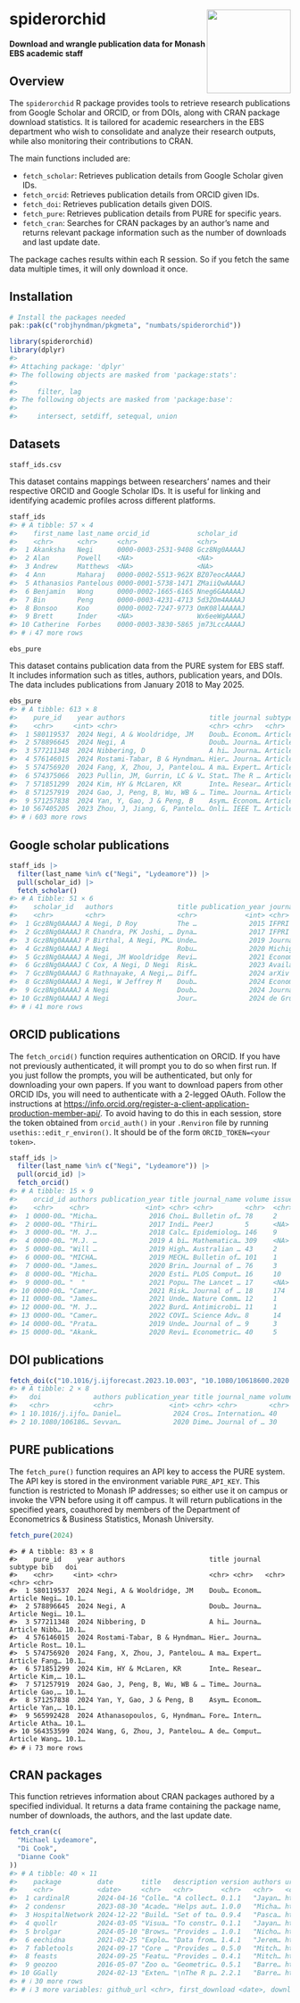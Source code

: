 
<!-- README.md is generated from README.Rmd. Please edit that file -->

# spiderorchid <img src="man/figures/spiderorchid-hex.png" align="right" width = 150 />

<!-- badges: start -->

<!-- badges: end -->

**Download and wrangle publication data for Monash EBS academic staff**

## Overview

The `spiderorchid` R package provides tools to retrieve research
publications from Google Scholar and ORCID, or from DOIs, along with
CRAN package download statistics. It is tailored for academic
researchers in the EBS department who wish to consolidate and analyze
their research outputs, while also monitoring their contributions to
CRAN.

The main functions included are:

- `fetch_scholar`: Retrieves publication details from Google Scholar
  given IDs.
- `fetch_orcid`: Retrieves publication details from ORCID given IDs.
- `fetch_doi`: Retrieves publication details given DOIS.
- `fetch_pure`: Retrieves publication details from PURE for specific
  years.
- `fetch_cran`: Searches for CRAN packages by an author’s name and
  returns relevant package information such as the number of downloads
  and last update date.

The package caches results within each R session. So if you fetch the
same data multiple times, it will only download it once.

## Installation

``` r
# Install the packages needed
pak::pak(c("robjhyndman/pkgmeta", "numbats/spiderorchid"))
```

``` r
library(spiderorchid)
library(dplyr)
#> 
#> Attaching package: 'dplyr'
#> The following objects are masked from 'package:stats':
#> 
#>     filter, lag
#> The following objects are masked from 'package:base':
#> 
#>     intersect, setdiff, setequal, union
```

## Datasets

`staff_ids.csv`

This dataset contains mappings between researchers’ names and their
respective ORCID and Google Scholar IDs. It is useful for linking and
identifying academic profiles across different platforms.

``` r
staff_ids
#> # A tibble: 57 × 4
#>    first_name last_name orcid_id            scholar_id  
#>    <chr>      <chr>     <chr>               <chr>       
#>  1 Akanksha   Negi      0000-0003-2531-9408 Gcz8Ng0AAAAJ
#>  2 Alan       Powell    <NA>                <NA>        
#>  3 Andrew     Matthews  <NA>                <NA>        
#>  4 Ann        Maharaj   0000-0002-5513-962X BZ07eocAAAAJ
#>  5 Athanasios Pantelous 0000-0001-5738-1471 ZMaiiQwAAAAJ
#>  6 Benjamin   Wong      0000-0002-1665-6165 Nneg6GAAAAAJ
#>  7 Bin        Peng      0000-0003-4231-4713 5d3ZOm4AAAAJ
#>  8 Bonsoo     Koo       0000-0002-7247-9773 OmK08lAAAAAJ
#>  9 Brett      Inder     <NA>                Wx6eeWgAAAAJ
#> 10 Catherine  Forbes    0000-0003-3830-5865 jm73LccAAAAJ
#> # ℹ 47 more rows
```

`ebs_pure`

This dataset contains publication data from the PURE system for EBS
staff. It includes information such as titles, authors, publication
years, and DOIs. The data includes publications from January 2018 to May
2025.

``` r
ebs_pure
#> # A tibble: 613 × 8
#>    pure_id    year authors                     title journal subtype bib   doi  
#>    <chr>     <int> <chr>                       <chr> <chr>   <chr>   <chr> <chr>
#>  1 580119537  2024 Negi, A & Wooldridge, JM    Doub… Econom… Article Negi… 10.1…
#>  2 578896645  2024 Negi, A                     Doub… Journa… Article Negi… 10.1…
#>  3 577211348  2024 Nibbering, D                A hi… Journa… Article Nibb… 10.1…
#>  4 576146015  2024 Rostami-Tabar, B & Hyndman… Hier… Journa… Article Rost… 10.1…
#>  5 574756920  2024 Fang, X, Zhou, J, Pantelou… A ma… Expert… Article Fang… 10.1…
#>  6 574375066  2023 Pullin, JM, Gurrin, LC & V… Stat… The R … Article Pull… 10.3…
#>  7 571851299  2024 Kim, HY & McLaren, KR       Inte… Resear… Article Kim,… 10.1…
#>  8 571257919  2024 Gao, J, Peng, B, Wu, WB & … Time… Journa… Article Gao,… 10.1…
#>  9 571257838  2024 Yan, Y, Gao, J & Peng, B    Asym… Econom… Article Yan,… 10.1…
#> 10 567405205  2023 Zhou, J, Jiang, G, Pantelo… Onli… IEEE T… Article Zhou… 10.1…
#> # ℹ 603 more rows
```

## Google scholar publications

``` r
staff_ids |>
  filter(last_name %in% c("Negi", "Lydeamore")) |>
  pull(scholar_id) |>
  fetch_scholar()
#> # A tibble: 51 × 6
#>    scholar_id   authors                title publication_year journal_name DOI  
#>    <chr>        <chr>                  <chr>            <int> <chr>        <chr>
#>  1 Gcz8Ng0AAAAJ A Negi, D Roy          The …             2015 IFPRI Discu… <NA> 
#>  2 Gcz8Ng0AAAAJ R Chandra, PK Joshi, … Dyna…             2017 IFPRI book … <NA> 
#>  3 Gcz8Ng0AAAAJ P Birthal, A Negi, PK… Unde…             2019 Journal of … <NA> 
#>  4 Gcz8Ng0AAAAJ A Negi                 Robu…             2020 Michigan St… <NA> 
#>  5 Gcz8Ng0AAAAJ A Negi, JM Wooldridge  Revi…             2021 Econometric… <NA> 
#>  6 Gcz8Ng0AAAAJ C Cox, A Negi, D Negi  Risk…             2023 Available a… <NA> 
#>  7 Gcz8Ng0AAAAJ G Rathnayake, A Negi,… Diff…             2024 arXiv prepr… <NA> 
#>  8 Gcz8Ng0AAAAJ A Negi, W Jeffrey M    Doub…             2024 Econometric… <NA> 
#>  9 Gcz8Ng0AAAAJ A Negi                 Doub…             2024 Journal of … <NA> 
#> 10 Gcz8Ng0AAAAJ A Negi                 Jour…             2024 de Gruyter   <NA> 
#> # ℹ 41 more rows
```

## ORCID publications

The `fetch_orcid()` function requires authentication on ORCID. If you
have not previously authenticated, it will prompt you to do so when
first run. If you just follow the prompts, you will be authenticated,
but only for downloading your own papers. If you want to download papers
from other ORCID IDs, you will need to authenticate with a 2-legged
OAuth. Follow the instructions at
<https://info.orcid.org/register-a-client-application-production-member-api/>.
To avoid having to do this in each session, store the token obtained
from `orcid_auth()` in your `.Renviron` file by running
`usethis::edit_r_environ()`. It should be of the form
`ORCID_TOKEN=<your token>`.

``` r
staff_ids |>
  filter(last_name %in% c("Negi", "Lydeamore")) |>
  pull(orcid_id) |>
  fetch_orcid()
#> # A tibble: 15 × 9
#>    orcid_id authors publication_year title journal_name volume issue doi   page 
#>    <chr>    <chr>              <int> <chr> <chr>        <chr>  <chr> <chr> <chr>
#>  1 0000-00… "Micha…             2016 Choi… Bulletin of… 78     2     10.1… 293-…
#>  2 0000-00… "Thiri…             2017 Indi… PeerJ        5      <NA>  10.7… e3958
#>  3 0000-00… "M. J.…             2018 Calc… Epidemiolog… 146    9     10.1… 1194…
#>  4 0000-00… "M.J. …             2019 A bi… Mathematica… 309    <NA>  10.1… 163-…
#>  5 0000-00… "Will …             2019 High… Australian … 43     2     10.1… 149-…
#>  6 0000-00… "MICHA…             2019 MECH… Bulletin of… 101    1     10.1… 174-…
#>  7 0000-00… "James…             2020 Brin… Journal of … 76     3     10.1… 547-…
#>  8 0000-00… "Micha…             2020 Esti… PLOS Comput… 16     10    10.1… e100…
#>  9 0000-00… "  "                2021 Popu… The Lancet … 17     <NA>  10.1… 1002…
#> 10 0000-00… "Camer…             2021 Risk… Journal of … 18     174   10.1… 2020…
#> 11 0000-00… "James…             2021 Unde… Nature Comm… 12     1     10.1… <NA> 
#> 12 0000-00… "M. J.…             2022 Burd… Antimicrobi… 11     1     10.1… <NA> 
#> 13 0000-00… "Camer…             2022 COVI… Science Adv… 8      14    10.1… <NA> 
#> 14 0000-00… "Prata…             2019 Unde… Journal of … 9      3     10.1… 255-…
#> 15 0000-00… "Akank…             2020 Revi… Econometric… 40     5     10.1… 504-…
```

## DOI publications

``` r
fetch_doi(c("10.1016/j.ijforecast.2023.10.003", "10.1080/10618600.2020.1807353"))
#> # A tibble: 2 × 8
#>   doi             authors publication_year title journal_name volume issue page 
#>   <chr>           <chr>              <int> <chr> <chr>        <chr>  <chr> <chr>
#> 1 10.1016/j.ijfo… Daniel…             2024 Cros… Internation… 40     3     1134…
#> 2 10.1080/106186… Sevvan…             2020 Dime… Journal of … 30     1     204-…
```

## PURE publications

The `fetch_pure()` function requires an API key to access the PURE
system. The API key is stored in the environment variable
`PURE_API_KEY`. This function is restricted to Monash IP addresses; so
either use it on campus or invoke the VPN before using it off campus. It
will return publications in the specified years, coauthored by members
of the Department of Econometrics & Business Statistics, Monash
University.

``` r
fetch_pure(2024)
```

    #> # A tibble: 83 × 8
    #>    pure_id    year authors                     title journal subtype bib   doi  
    #>    <chr>     <int> <chr>                       <chr> <chr>   <chr>   <chr> <chr>
    #>  1 580119537  2024 Negi, A & Wooldridge, JM    Doub… Econom… Article Negi… 10.1…
    #>  2 578896645  2024 Negi, A                     Doub… Journa… Article Negi… 10.1…
    #>  3 577211348  2024 Nibbering, D                A hi… Journa… Article Nibb… 10.1…
    #>  4 576146015  2024 Rostami-Tabar, B & Hyndman… Hier… Journa… Article Rost… 10.1…
    #>  5 574756920  2024 Fang, X, Zhou, J, Pantelou… A ma… Expert… Article Fang… 10.1…
    #>  6 571851299  2024 Kim, HY & McLaren, KR       Inte… Resear… Article Kim,… 10.1…
    #>  7 571257919  2024 Gao, J, Peng, B, Wu, WB & … Time… Journa… Article Gao,… 10.1…
    #>  8 571257838  2024 Yan, Y, Gao, J & Peng, B    Asym… Econom… Article Yan,… 10.1…
    #>  9 565992428  2024 Athanasopoulos, G, Hyndman… Fore… Intern… Article Atha… 10.1…
    #> 10 564353599  2024 Wang, G, Zhou, J, Pantelou… A de… Comput… Article Wang… 10.1…
    #> # ℹ 73 more rows

## CRAN packages

This function retrieves information about CRAN packages authored by a
specified individual. It returns a data frame containing the package
name, number of downloads, the authors, and the last update date.

``` r
fetch_cran(c(
  "Michael Lydeamore",
  "Di Cook",
  "Dianne Cook"
))
#> # A tibble: 40 × 11
#>    package         date       title   description version authors url   cran_url
#>    <chr>           <date>     <chr>   <chr>       <chr>   <chr>   <chr> <chr>   
#>  1 cardinalR       2024-04-16 "Colle… "A collect… 0.1.1   "Jayan… http… https:/…
#>  2 condensr        2023-08-30 "Acade… "Helps aut… 1.0.0   "Micha… http… https:/…
#>  3 HospitalNetwork 2024-12-22 "Build… "Set of to… 0.9.4   "Pasca… http… https:/…
#>  4 quollr          2024-03-05 "Visua… "To constr… 0.1.1   "Jayan… http… https:/…
#>  5 brolgar         2024-05-10 "Brows… "Provides … 1.0.1   "Nicho… http… https:/…
#>  6 eechidna        2021-02-25 "Explo… "Data from… 1.4.1   "Jerem… http… https:/…
#>  7 fabletools      2024-09-17 "Core … "Provides … 0.5.0   "Mitch… http… https:/…
#>  8 feasts          2024-09-25 "Featu… "Provides … 0.4.1   "Mitch… http… https:/…
#>  9 geozoo          2016-05-07 "Zoo o… "Geometric… 0.5.1   "Barre… http… https:/…
#> 10 GGally          2024-02-13 "Exten… "\nThe R p… 2.2.1   "Barre… http… https:/…
#> # ℹ 30 more rows
#> # ℹ 3 more variables: github_url <chr>, first_download <date>, downloads <dbl>
```
